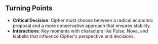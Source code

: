 ## Turning Points
- **Critical Decision**: Cipher must choose between a radical economic proposal and a more conservative approach that ensures stability.
- **Interactions**: Key moments with characters like Pulse, Nova, and Isabella that influence Cipher's perspective and decisions.

